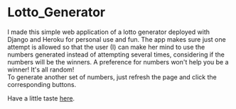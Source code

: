 # Lotto_Generator

I made this simple web application of a lotto generator deployed with Django and Heroku for personal use and fun. The app makes sure just one attempt is allowed so that the user (I) can make her mind to use the numbers generated instead of attempting several times, considering if the numbers will be the winners. A preference for numbers won't help you be a winner! It's all random!  
To generate another set of numbers, just refresh the page and click the corresponding buttons. 

Have a little taste [here](https://luckylottonumbers.herokuapp.com/).
